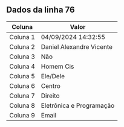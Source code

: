 ## Dados da linha 76

| Coluna | Valor |
|--------|-------|
| Coluna 1 | 04/09/2024 14:32:55 |
| Coluna 2 | Daniel Alexandre Vicente |
| Coluna 3 | Não |
| Coluna 4 | Homem Cis |
| Coluna 5 | Ele/Dele |
| Coluna 6 | Centro |
| Coluna 7 | Direito |
| Coluna 8 | Eletrônica e Programação |
| Coluna 9 | Email |
